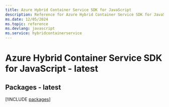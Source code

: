 ```yaml
---
title: Azure Hybrid Container Service SDK for JavaScript
description: Reference for Azure Hybrid Container Service SDK for JavaScript
ms.date: 12/05/2024
ms.topic: reference
ms.devlang: javascript
ms.service: hybridcontainerservice
---
```

# Azure Hybrid Container Service SDK for JavaScript - latest
## Packages - latest
[!INCLUDE [packages](hybrid-container-service-index.md)]